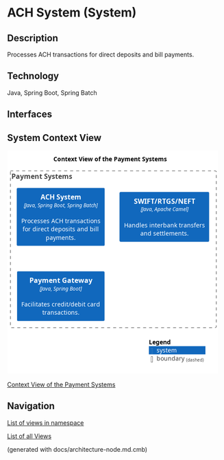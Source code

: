 # ACH System (System)
## Description
Processes ACH transactions for direct deposits and bill payments.

## Technology
Java, Spring Boot, Spring Batch


## Interfaces

## System Context View
![Context View of the Payment Systems](../../mybank/payment/context-view.png)

[Context View of the Payment Systems](../../mybank/payment/context-view.md)


## Navigation
[List of views in namespace](./views-in-namespace.md)

[List of all Views](../../views.md)

(generated with docs/architecture-node.md.cmb)
